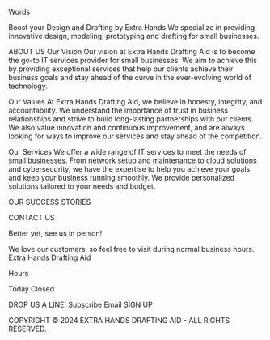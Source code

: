 Words

Boost your Design and Drafting by Extra Hands
We specialize in providing innovative design, modeling, prototyping and drafting for small businesses.

ABOUT US
Our Vision
Our vision at Extra Hands Drafting Aid is to become the go-to IT services provider for small businesses. We aim to achieve this by providing exceptional services that help our clients achieve their business goals and stay ahead of the curve in the ever-evolving world of technology.

Our Values
At Extra Hands Drafting Aid, we believe in honesty, integrity, and accountability. We understand the importance of trust in business relationships and strive to build long-lasting partnerships with our clients. We also value innovation and continuous improvement, and are always looking for ways to improve our services and stay ahead of the competition.

Our Services
We offer a wide range of IT services to meet the needs of small businesses. From network setup and maintenance to cloud solutions and cybersecurity, we have the expertise to help you achieve your goals and keep your business running smoothly. We provide personalized solutions tailored to your needs and budget.


OUR SUCCESS STORIES

CONTACT US

Better yet, see us in person!

We love our customers, so feel free to visit during normal business hours.
Extra Hands Drafting Aid

Hours

Today
Closed
 
DROP US A LINE!
Subscribe
Email
SIGN UP

COPYRIGHT © 2024 EXTRA HANDS DRAFTING AID - ALL RIGHTS RESERVED.